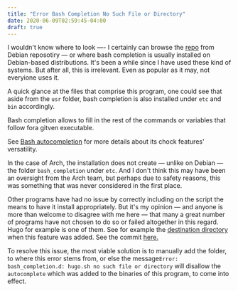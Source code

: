 ```yaml
---
title: "Error Bash Completion No Such File or Directory"
date: 2020-06-09T02:59:45-04:00
draft: true
---
```

I wouldn't know where to look —- I certainly can browse the <a href="https://packages.debian.org/buster/bash-completion" target="_blank">repo</a> from Debian reposotiry — or where bash completion is usually installed on Debian-based distributions. It's been a while since I have used these kind of systems. But after all, this is irrelevant. Even as popular as it may,  not everyione uses it.

A quick glance at the files that comprise this program, one could see that aside from the `usr` folder, bash completion is also installed under `etc` and `bin` accordingly.

Bash completion allows to fill in the rest of the commands or variables that follow fora gitven executable.

See <a href="https://wiki.archlinux.org/index.php/Bash#Tab_completion" target="_blank">Bash autocompletion</a> for more details about its chock features' versatility. 

In the case of Arch, the installation does not create — unlike on Debian — the folder `bash_completion` under `etc`. And I don't think this may have been an oversight from the Arch team, but perhaps due to safety reasons,  this was something that was never considered in the first place.

Other programs have had no issue by correctly including on the script the means to have it install appropriately. But it's my opinion — and anyone is more than welcome to disagree with me here — that many a great number of programs have not chosen to do so or failed altogether in this regard. Hugo for example is one of them. See for example the <a href="https://github.com/gohugoio/hugo/pull/1088" target="_blank"> destination directory</a> when this feature was added. See the commit <a href="https://github.com/gohugoio/hugo/pull/1088/commits/ccdf544f73dda2ff2dd8bf0407a77e21084c59e8">here.</a>

To resolve this issue, the most viable solution is to manually add the folder, to where this error stems from, or else the message`Error: bash_completion.d: hugo.sh no such file or directory` will disallow the `autocomplete` which was added to the binaries of this  program, to come into effect. 


